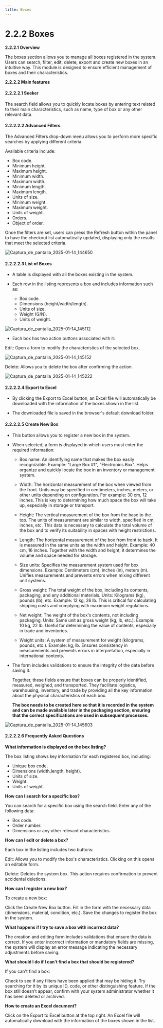 ```yaml
---
title: Boxes
---
```



# 2.2.2 Boxes

**2.2.2.1 Overview**

The boxes section allows you to manage all boxes registered in the system. Users can 
search, filter, edit, delete, export and create new boxes in an intuitive way. This module 
is designed to ensure efficient management of boxes and their characteristics.

**2.2.2.2 Main features**

#### 2.2.2.2.1 Seeker 

The search field allows you to quickly locate boxes by entering text related to their main 
characteristics, such as name, type of box or any other relevant data.

#### 2.2.2.2.2 Advanced Filters 
The Advanced Filters drop-down menu allows you to perform more specific searches by 
applying different criteria. 
 
Available criteria include: 
 
- Box code. 
- Minimum height. 
- Maximum height. 
- Minimum width. 
- Maximum width. 
- Minimum length. 
- Maximum length. 
- Units of size. 
- Minimum weight. 
- Maximum weight. 
- Units of weight. 
- Orders. 
- Object of order.

Once the filters are set, users can press the Refresh button within the panel to have the checkout 
list automatically updated, displaying only the results that meet the selected criteria.

![Captura_de_pantalla_2025-01-14_144650](images/filterBox.png)

#### 2.2.2.2.3 List of Boxes 

- A table is displayed with all the boxes existing in the system. 

- Each row in the listing represents a box and includes information such as: 

    - Box code. 
    - Dimensions (height/width/length). 
    - Units of size. 
    - Weight (G/N). 
    - Units of weight. 

![Captura_de_pantalla_2025-01-14_145112](images/listBox.png)

- Each box has two action buttons associated with it: 

Edit: Open a form to modify the characteristics of the selected box. 

![Captura_de_pantalla_2025-01-14_145152](images/editBox.png)

Delete: Allows you to delete the box after confirming the action.

![Captura_de_pantalla_2025-01-14_145222](images/alertBox.png)

#### 2.2.2.2.4 Export to Excel

- By clicking the Export to Excel button, an Excel file will automatically be downloaded with the 
information of the boxes shown in the list. 

- The downloaded file is saved in the browser's default download folder. 

#### 2.2.2.2.5 Create New Box 

- This button allows you to register a new box in the system. 

- When selected, a form is displayed in which users must enter the required information: 

    - Box name: An identifying name that makes the box easily recognizable. Example: "Large Box #1", "Electronics Box". Helps organize and quickly locate the box in an inventory or management system. 

    - Width: The horizontal measurement of the box when viewed from the front. Units may be specified in centimeters, inches, meters, or other units depending on configuration. For example: 30 cm, 12 inches. This is key to determining how much space the box will take up, especially in storage or transport. 

    - Height: The vertical measurement of the box from the base to the top. The units of measurement are similar to width, specified in cm, inches, etc. This data is necessary to calculate the total volume of the box and to verify its suitability in spaces with height restrictions. 

    - Length: The horizontal measurement of the box from front to back. It is measured in the same units as the width and height. Example: 40 cm, 16 inches. Together with the width and height, it determines the volume and space needed for storage. 

    - Size units: Specifies the measurement system used for box dimensions. Example: Centimeters (cm), inches (in), meters (m). Unifies measurements and prevents errors when mixing different unit systems. 

    - Gross weight: The total weight of the box, including its contents, packaging, and any additional materials. Units: Kilograms (kg), pounds (lb), etc. Example: 12 kg, 26 lb. This is critical for calculating shipping costs and complying with maximum weight regulations. 
    
    - Net weight: The weight of the box's contents, not including packaging. Units: Same unit as gross weight (kg, lb, etc.). Example: 10 kg, 22 lb. Useful for determining the value of contents, especially in trade and inventories. 

    - Weight units: A system of measurement for weight (kilograms, pounds, etc.). Example: kg, lb. Ensures consistency in measurements and prevents errors in interpretation, especially in international contexts. 

- The form includes validations to ensure the integrity of the data before saving it. 

    Together, these fields ensure that boxes can be properly identified, measured, weighed, and transported. They facilitate logistics, warehousing, inventory, and trade by providing all the key information about the physical characteristics of each box. 

    <b>The box needs to be created here so that it is recorded in the system and can be made available later in the packaging section, ensuring that the correct specifications are used in subsequent processes.</b>

![Captura_de_pantalla_2025-01-14_145603](images/newBox.png)

#### 2.2.2.2.6 Frequently Asked Questions

<b>What information is displayed on the box listing?</b>

The box listing shows key information for each registered box, including: 

- Unique box code. 
- Dimensions (width,length, height). 
- Units of size. 
- Weight. 
- Units of weight. 

<b>How can I search for a specific box?</b>

You can search for a specific box using the search field. Enter any of the following data: 

- Box code. 
- Order number. 
- Dimensions or any other relevant characteristics.

<b>How can I edit or delete a box?</b>

Each box in the listing includes two buttons: 

Edit: Allows you to modify the box's characteristics. Clicking on this opens an editable form. 

Delete: Deletes the system box. This action requires confirmation to prevent accidental deletions.

<b>How can I register a new box?</b>

To create a new box:

Click the Create New Box button. Fill in the form with the necessary data (dimensions, material, 
condition, etc.). Save the changes to register the box in the system.

<b>What happens if I try to save a box with incorrect data?</b>

The creation and editing form includes validations that ensure the data is correct. If you enter 
incorrect information or mandatory fields are missing, the system will display an error message 
indicating the necessary adjustments before saving. 

<b>What should I do if I can't find a box that should be registered? </b>

If you can't find a box: 

Check to see if any filters have been applied that may be hiding it. Try searching for it by its unique 
ID, code, or other distinguishing feature. If the box still doesn't appear, confirm with your system 
administrator whether it has been deleted or archived.

<b>How to create an Excel document? </b>

Click on the Export to Excel button at the top right. An Excel file will automatically download with 
the information of the boxes shown in the list. 


